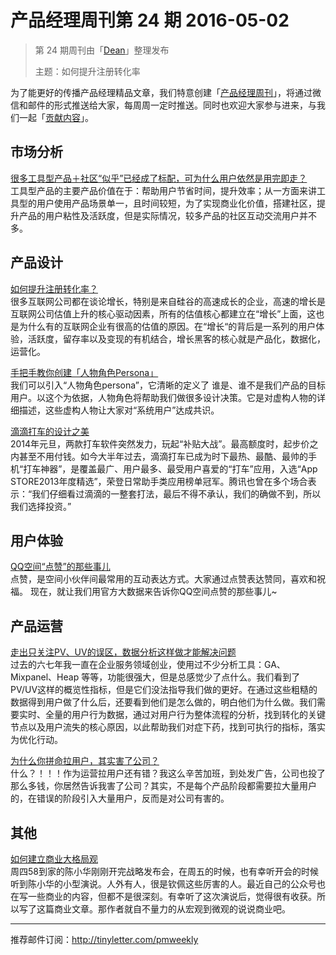 # 产品经理周刊第 24 期 2016-05-02

> 第 24 期周刊由「[Dean](http://pmweekly.com/contributors#dean)」整理发布 
> 
> 主题：如何提升注册转化率

为了能更好的传播产品经理精品文章，我们特意创建「[产品经理周刊](http://pmweekly.com/)」，将通过微信和邮件的形式推送给大家，每周周一定时推送。同时也欢迎大家参与进来，与我们一起「[贡献内容](https://github.com/vincent4j/pmweekly.com/issues/new)」。

## 市场分析
[很多工具型产品＋社区“似乎”已经成了标配，可为什么用户依然是用完即走？](http://www.pmcaff.com/discuss/answer/1000000000166072?from=selection)    
工具型产品的主要产品价值在于：帮助用户节省时间，提升效率；从一方面来讲工具型的用户使用产品场景单一，且时间较短，为了实现商业化价值，搭建社区，提升产品的用户粘性及活跃度，但是实际情况，较多产品的社区互动交流用户并不多。

## 产品设计
[如何提升注册转化率？](http://mp.weixin.qq.com/s?plg_nld=1&plg_uin=1&mid=2654536691&idx=2&plg_nld=1&scene=23&plg_auth=1&__biz=MjM5NTQ5MjIyMA%3D%3D&plg_dev=1&srcid=0426gqtCgQbqZRw5QHChCkH3&plg_usr=1&plg_vkey=1&sn=5ad9ffb8013174e7fe05a8885c31bc61#rd&appinstall=0)  
很多互联网公司都在谈论增长，特别是来自硅谷的高速成长的企业，高速的增长是互联网公司估值上升的核心驱动因素，所有的估值核心都建立在“增长”上面，这也是为什么有的互联网企业有很高的估值的原因。在“增长“的背后是一系列的用户体验，活跃度，留存率以及变现的有机结合，增长黑客的核心就是产品化，数据化，运营化。

[手把手教你创建「人物角色Persona」](https://mp.weixin.qq.com/s?__biz=MjM5NTQ5MjIyMA==&mid=2654536714&idx=1&sn=6a0b6d6a844f39ffca41f44052c9b081&scene=0&key=b28b03434249256b10f89b43ebd65402f36291d2a128b2544153a5cef922a87ba8248d9e811a4cf270d11f97909ee772&ascene=7&uin=NDgwNzA1&devicetype=iPhone+OS9.3.1&version=16031011&nettype=3G+&fontScale=100&pass_ticket=lEfYZmN0R6cDHNGgxPNMA5Ha7Xlc%2BEjfNFO9mxgYYaA%3D&plg_auth=1&plg_nld=1&plg_dev=1&plg_uin=1&plg_usr=1&plg_vkey=1&plg_nld=1)  
我们可以引入“人物角色persona”，它清晰的定义了 谁是、谁不是我们产品的目标用户。以这个为依据，人物角色将帮助我们做很多设计决策。它是对虚构人物的详细描述，这些虚构人物让大家对“系统用户”达成共识。

[滴滴打车的设计之美](http://mp.weixin.qq.com/s?plg_nld=1&plg_uin=1&mid=2654536714&idx=3&plg_nld=1&scene=23&plg_auth=1&__biz=MjM5NTQ5MjIyMA%3D%3D&plg_dev=1&srcid=0429HkGidiJ0d31rdj8Ff3ED&plg_usr=1&plg_vkey=1&sn=396e8c48463ac2c7227d209afb1c2440#rd&appinstall=0)  
2014年元旦，两款打车软件突然发力，玩起“补贴大战”。最高额度时，起步价之内甚至不用付钱。如今大半年过去，滴滴打车已成为时下最热、最酷、最帅的手机“打车神器”，是覆盖最广、用户最多、最受用户喜爱的“打车”应用，入选“App STORE2013年度精选”，荣登日常助手类应用榜单冠军。腾讯也曾在多个场合表示：“我们仔细看过滴滴的一整套打法，最后不得不承认，我们的确做不到，所以我们选择投资。”   

## 用户体验
[QQ空间“点赞”的那些事儿 ](https://isux.tencent.com/qzone-infographic-video.html)   
点赞，是空间小伙伴间最常用的互动表达方式。大家通过点赞表达赞同，喜欢和祝福。
现在，就让我们用官方大数据来告诉你QQ空间点赞的那些事儿~

## 产品运营
[走出只关注PV、UV的误区，数据分析这样做才能解决问题](http://mp.weixin.qq.com/s?plg_nld=1&plg_uin=1&mid=2650940470&idx=1&plg_nld=1&scene=23&plg_auth=1&__biz=MzI2MTAxOTk5OQ%3D%3D&plg_dev=1&srcid=0426R4lfE7Ad5e95V6Up7Wuv&plg_usr=1&plg_vkey=1&sn=6407fbf0e2533169af54931c6105fdb5#rd&appinstall=0)   
过去的六七年我一直在企业服务领域创业，使用过不少分析工具：GA、Mixpanel、Heap 等等，功能很强大，但是总感觉少了点什么。我们看到了PV/UV这样的概览性指标，但是它们没法指导我们做的更好。在通过这些粗糙的数据得到用户做了什么后，还要看到他们是怎么做的，明白他们为什么做。我们需要实时、全量的用户行为数据，通过对用户行为整体流程的分析，找到转化的关键节点以及用户流失的核心原因，以此帮助我们对症下药，找到可执行的指标，落实为优化行动。

[为什么你拼命拉用户，其实害了公司？](http://mp.weixin.qq.com/s?plg_nld=1&plg_uin=1&mid=2649293373&idx=3&plg_nld=1&scene=23&plg_auth=1&__biz=MzAxNzY1NjQ1OA%3D%3D&plg_dev=1&srcid=0427U2jose2PqcqSxdopt8Bc&plg_usr=1&plg_vkey=1&sn=9aa721cf4affde4a673733d30ed8790b#rd&appinstall=0)  
什么？！！！作为运营拉用户还有错？我这么辛苦加班，到处发广告，公司也投了那么多钱，你居然告诉我害了公司？其实，不是每个产品阶段都需要拉大量用户的，在错误的阶段引入大量用户，反而是对公司有害的。

## 其他
[如何建立商业大格局观](http://zaodula.com/archives/20514.html)  
周四58到家的陈小华刚刚开完战略发布会，在周五的时候，也有幸听开会的时候听到陈小华的小型演说。人外有人，很是钦佩这些厉害的人。最近自己的公众号也在写一些商业的内容，但都不是很深刻。有幸听了这次演说后，觉得很有收获。所以写了这篇商业文章。那作者就自不量力的从宏观到微观的说说商业吧。

---
推荐邮件订阅：<http://tinyletter.com/pmweekly>  
